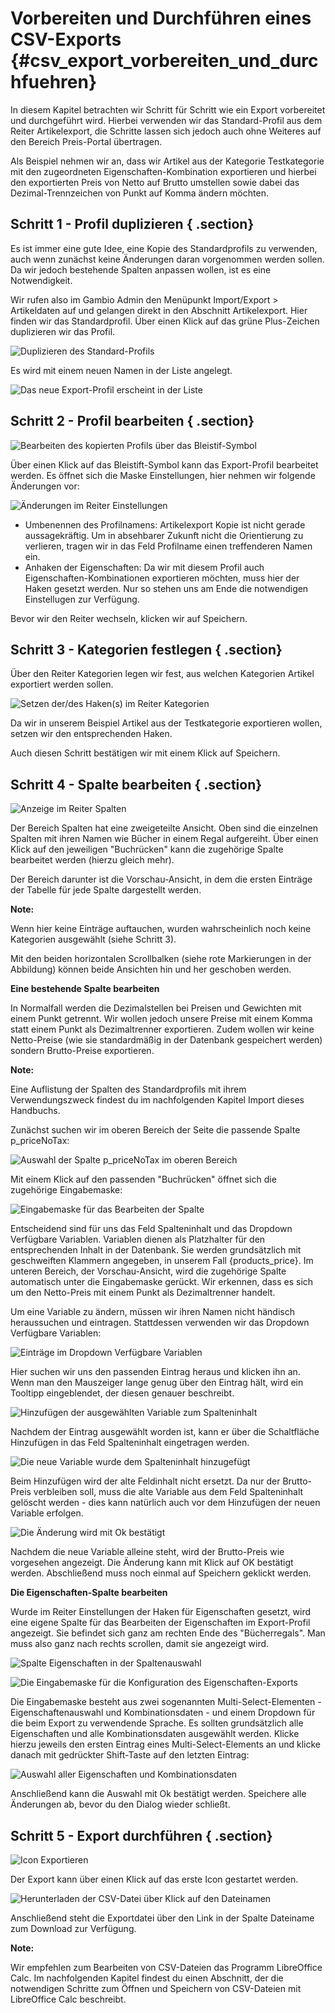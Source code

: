 # Vorbereiten und Durchführen eines CSV-Exports {#csv_export_vorbereiten_und_durchfuehren}

In diesem Kapitel betrachten wir Schritt für Schritt wie ein Export vorbereitet und durchgeführt wird. Hierbei verwenden wir das Standard-Profil aus dem Reiter Artikelexport, die Schritte lassen sich jedoch auch ohne Weiteres auf den Bereich Preis-Portal übertragen.

Als Beispiel nehmen wir an, dass wir Artikel aus der Kategorie Testkategorie mit den zugeordneten Eigenschaften-Kombination exportieren und hierbei den exportierten Preis von Netto auf Brutto umstellen sowie dabei das Dezimal-Trennzeichen von Punkt auf Komma ändern möchten.

## Schritt 1 - Profil duplizieren { .section}

Es ist immer eine gute Idee, eine Kopie des Standardprofils zu verwenden, auch wenn zunächst keine Änderungen daran vorgenommen werden sollen. Da wir jedoch bestehende Spalten anpassen wollen, ist es eine Notwendigkeit.

Wir rufen also im Gambio Admin den Menüpunkt Import/Export \> Artikeldaten auf und gelangen direkt in den Abschnitt Artikelexport. Hier finden wir das Standardprofil. Über einen Klick auf das grüne Plus-Zeichen duplizieren wir das Profil.

![](Bilder/csv_export_00_duplizieren_.png "Duplizieren des Standard-Profils")

Es wird mit einem neuen Namen in der Liste angelegt.

![](Bilder/csv_export_01_dupliziert_.png "Das neue Export-Profil erscheint in der Liste")

## Schritt 2 - Profil bearbeiten { .section}

![](Bilder/csv_export_01_dupliziert__.png "Bearbeiten des kopierten Profils über das
        Bleistif-Symbol")

Über einen Klick auf das Bleistift-Symbol kann das Export-Profil bearbeitet werden. Es öffnet sich die Maske Einstellungen, hier nehmen wir folgende Änderungen vor:

![](Bilder/csv_export_02_bearbeitenEigenschaften_.png "Änderungen im Reiter Einstellungen")

-   Umbenennen des Profilnamens: Artikelexport Kopie ist nicht gerade aussagekräftig. Um in absehbarer Zukunft nicht die Orientierung zu verlieren, tragen wir in das Feld Profilname einen treffenderen Namen ein.
-   Anhaken der Eigenschaften: Da wir mit diesem Profil auch Eigenschaften-Kombinationen exportieren möchten, muss hier der Haken gesetzt werden. Nur so stehen uns am Ende die notwendigen Einstellugen zur Verfügung.

Bevor wir den Reiter wechseln, klicken wir auf Speichern.

## Schritt 3 - Kategorien festlegen { .section}

Über den Reiter Kategorien legen wir fest, aus welchen Kategorien Artikel exportiert werden sollen.

![](Bilder/csv_export_03_bearbeitenKategorien_.png "Setzen der/des Haken(s) im Reiter
        Kategorien")

Da wir in unserem Beispiel Artikel aus der Testkategorie exportieren wollen, setzen wir den entsprechenden Haken.

Auch diesen Schritt bestätigen wir mit einem Klick auf Speichern.

## Schritt 4 - Spalte bearbeiten { .section}

![](Bilder/csv_export_04_bearbeitenSpalten_.png "Anzeige im Reiter Spalten")

Der Bereich Spalten hat eine zweigeteilte Ansicht. Oben sind die einzelnen Spalten mit ihren Namen wie Bücher in einem Regal aufgereiht. Über einen Klick auf den jeweiligen "Buchrücken" kann die zugehörige Spalte bearbeitet werden \(hierzu gleich mehr\).

Der Bereich darunter ist die Vorschau-Ansicht, in dem die ersten Einträge der Tabelle für jede Spalte dargestellt werden.

**Note:**

Wenn hier keine Einträge auftauchen, wurden wahrscheinlich noch keine Kategorien ausgewählt \(siehe Schritt 3\).

Mit den beiden horizontalen Scrollbalken \(siehe rote Markierungen in der Abbildung\) können beide Ansichten hin und her geschoben werden.

**Eine bestehende Spalte bearbeiten**

In Normalfall werden die Dezimalstellen bei Preisen und Gewichten mit einem Punkt getrennt. Wir wollen jedoch unsere Preise mit einem Komma statt einem Punkt als Dezimaltrenner exportieren. Zudem wollen wir keine Netto-Preise \(wie sie standardmäßig in der Datenbank gespeichert werden\) sondern Brutto-Preise exportieren.

**Note:**

Eine Auflistung der Spalten des Standardprofils mit ihrem Verwendungszweck findest du im nachfolgenden Kapitel Import dieses Handbuchs.

Zunächst suchen wir im oberen Bereich der Seite die passende Spalte p\_priceNoTax:

![](Bilder/csv_export_05_bearbeitenSpalten_spalteAuswaehlen_.png "Auswahl der Spalte p_priceNoTax im oberen
        Bereich")

Mit einem Klick auf den passenden "Buchrücken" öffnet sich die zugehörige Eingabemaske:

![](Bilder/csv_export_06_bearbeitenSpalten_Eingabemaske_.png "Eingabemaske für das Bearbeiten der Spalte")

Entscheidend sind für uns das Feld Spalteninhalt und das Dropdown Verfügbare Variablen. Variablen dienen als Platzhalter für den entsprechenden Inhalt in der Datenbank. Sie werden grundsätzlich mit geschweiften Klammern angegeben, in unserem Fall \{products\_price\}. Im unteren Bereich, der Vorschau-Ansicht, wird die zugehörige Spalte automatisch unter die Eingabemaske gerückt. Wir erkennen, dass es sich um den Netto-Preis mit einem Punkt als Dezimaltrenner handelt.

Um eine Variable zu ändern, müssen wir ihren Namen nicht händisch heraussuchen und eintragen. Stattdessen verwenden wir das Dropdown Verfügbare Variablen:

![](Bilder/csv_export_07_bearbeitenSpalten_VerfuegbareVariablen_.png "Einträge im Dropdown Verfügbare
        Variablen")

Hier suchen wir uns den passenden Eintrag heraus und klicken ihn an. Wenn man den Mauszeiger lange genug über den Eintrag hält, wird ein Tooltipp eingeblendet, der diesen genauer beschreibt.

![](Bilder/csv_export_08_bearbeitenSpalten_VariableAusgewaehlt_.png "Hinzufügen der ausgewählten Variable zum
        Spalteninhalt")

Nachdem der Eintrag ausgewählt worden ist, kann er über die Schaltfläche Hinzufügen in das Feld Spalteninhalt eingetragen werden.

![](Bilder/csv_export_09_bearbeitenSpalten_VariableHinzugefuegt__.png "Die neue Variable wurde dem Spalteninhalt
        hinzugefügt")

Beim Hinzufügen wird der alte Feldinhalt nicht ersetzt. Da nur der Brutto-Preis verbleiben soll, muss die alte Variable aus dem Feld Spalteninhalt gelöscht werden - dies kann natürlich auch vor dem Hinzufügen der neuen Variable erfolgen.

![](Bilder/csv_export_10_bearbeitenSpalten_VariableEntfernt__.png "Die Änderung wird mit Ok bestätigt")

Nachdem die neue Variable alleine steht, wird der Brutto-Preis wie vorgesehen angezeigt. Die Änderung kann mit Klick auf OK bestätigt werden. Abschließend muss noch einmal auf Speichern geklickt werden.

**Die Eigenschaften-Spalte bearbeiten**

Wurde im Reiter Einstellungen der Haken für Eigenschaften gesetzt, wird eine eigene Spalte für das Bearbeiten der Eigenschaften im Export-Profil angezeigt. Sie befindet sich ganz am rechten Ende des "Bücherregals". Man muss also ganz nach rechts scrollen, damit sie angezeigt wird.

![](Bilder/csv_export_11_bearbeitenSpalten_SpalteEigenschaften__.png "Spalte Eigenschaften in der
        Spaltenauswahl")

![](Bilder/csv_export_12_bearbeitenSpalten_SpalteEigenschaftenBearbeiten_.png "Die Eingabemaske für die Konfiguration des
        Eigenschaften-Exports")

Die Eingabemaske besteht aus zwei sogenannten Multi-Select-Elementen - Eigenschaftenauswahl und Kombinationsdaten - und einem Dropdown für die beim Export zu verwendende Sprache. Es sollten grundsätzlich alle Eigenschaften und alle Kombinationsdaten ausgewählt werden. Klicke hierzu jeweils den ersten Eintrag eines Multi-Select-Elements an und klicke danach mit gedrückter Shift-Taste auf den letzten Eintrag:

![](Bilder/csv_export_13_bearbeitenSpalten_SpalteEigenschaftenAusgewaehlt.png "Auswahl aller Eigenschaften und Kombinationsdaten")

Anschließend kann die Auswahl mit Ok bestätigt werden. Speichere alle Änderungen ab, bevor du den Dialog wieder schließt.

## Schritt 5 - Export durchführen { .section}

![](Bilder/csv_export_14_ExportDurchfuehren_.png "Icon Exportieren")

Der Export kann über einen Klick auf das erste Icon gestartet werden.

![](Bilder/csv_export_15_DateiHerunterladen.png "Herunterladen der CSV-Datei über Klick auf den
        Dateinamen")

Anschließend steht die Exportdatei über den Link in der Spalte Dateiname zum Download zur Verfügung.

**Note:**

Wir empfehlen zum Bearbeiten von CSV-Dateien das Programm LibreOffice Calc. Im nachfolgenden Kapitel findest du einen Abschnitt, der die notwendigen Schritte zum Öffnen und Speichern von CSV-Dateien mit LibreOffice Calc beschreibt.



